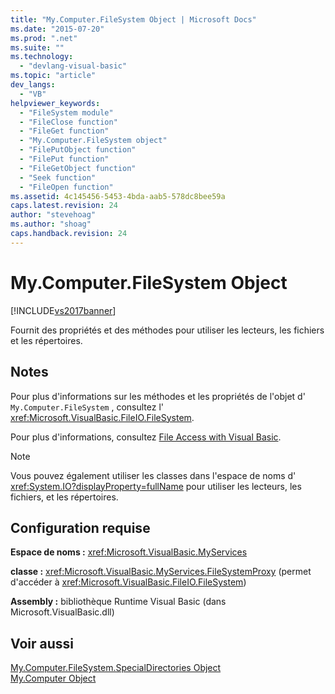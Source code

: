 ```yaml
---
title: "My.Computer.FileSystem Object | Microsoft Docs"
ms.date: "2015-07-20"
ms.prod: ".net"
ms.suite: ""
ms.technology: 
  - "devlang-visual-basic"
ms.topic: "article"
dev_langs: 
  - "VB"
helpviewer_keywords: 
  - "FileSystem module"
  - "FileClose function"
  - "FileGet function"
  - "My.Computer.FileSystem object"
  - "FilePutObject function"
  - "FilePut function"
  - "FileGetObject function"
  - "Seek function"
  - "FileOpen function"
ms.assetid: 4c145456-5453-4bda-aab5-578dc8bee59a
caps.latest.revision: 24
author: "stevehoag"
ms.author: "shoag"
caps.handback.revision: 24
---
```

# My.Computer.FileSystem Object
[!INCLUDE[vs2017banner](../../../visual-basic/includes/vs2017banner.md)]

Fournit des propriétés et des méthodes pour utiliser les lecteurs, les fichiers et les répertoires.  
  
## Notes  
 Pour plus d'informations sur les méthodes et les propriétés de l'objet d' `My.Computer.FileSystem` , consultez l' <xref:Microsoft.VisualBasic.FileIO.FileSystem>.  
  
 Pour plus d'informations, consultez [File Access with Visual Basic](../../../visual-basic/developing-apps/programming/drives-directories-files/file-access.md).  
  
> [!NOTE]
>  Vous pouvez également utiliser les classes dans l'espace de noms d' <xref:System.IO?displayProperty=fullName> pour utiliser les lecteurs, les fichiers, et les répertoires.  
  
## Configuration requise  
 **Espace de noms :** <xref:Microsoft.VisualBasic.MyServices>  
  
 **classe :** <xref:Microsoft.VisualBasic.MyServices.FileSystemProxy> \(permet d'accéder à <xref:Microsoft.VisualBasic.FileIO.FileSystem>\)  
  
 **Assembly :** bibliothèque Runtime Visual Basic \(dans Microsoft.VisualBasic.dll\)  
  
## Voir aussi  
 [My.Computer.FileSystem.SpecialDirectories Object](../../../visual-basic/language-reference/objects/my-computer-filesystem-specialdirectories-object.md)   
 [My.Computer Object](../../../visual-basic/language-reference/objects/my-computer-object.md)